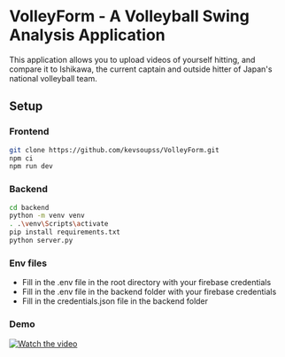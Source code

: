 # VolleyForm - A Volleyball Swing Analysis Application

This application allows you to upload videos of yourself hitting, and compare it to Ishikawa, the current captain and outside hitter of Japan's national volleyball team.


## Setup
### Frontend
```bash
git clone https://github.com/kevsoupss/VolleyForm.git
npm ci
npm run dev
```

### Backend
```bash
cd backend
python -m venv venv
. .\venv\Scripts\activate
pip install requirements.txt
python server.py
```

### Env files

- Fill in the .env file in the root directory with your firebase credentials
- Fill in the .env file in the backend folder with your firebase credentials
- Fill in the credentials.json file in the backend folder


### Demo

[![Watch the video](https://img.youtube.com/vi/iW9MKdmGPYE/maxresdefault.jpg)](https://youtu.be/iW9MKdmGPYE)


